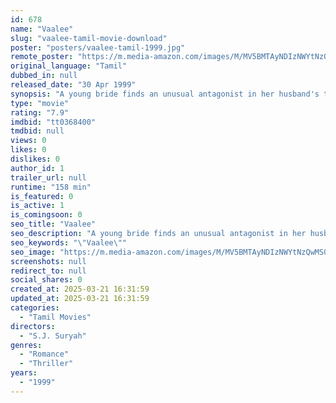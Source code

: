 ```yaml
---
id: 678
name: "Vaalee"
slug: "vaalee-tamil-movie-download"
poster: "posters/vaalee-tamil-1999.jpg"
remote_poster: "https://m.media-amazon.com/images/M/MV5BMTAyNDIzNWYtNzQwMS00MmYyLTg3YjUtZmYxNjJhNzViNTExXkEyXkFqcGc@._V1_SX300.jpg"
original_language: "Tamil"
dubbed_in: null
released_date: "30 Apr 1999"
synopsis: "A young bride finds an unusual antagonist in her husband's twin brother."
type: "movie"
rating: "7.9"
imdbid: "tt0368400"
tmdbid: null
views: 0
likes: 0
dislikes: 0
author_id: 1
trailer_url: null
runtime: "158 min"
is_featured: 0
is_active: 1
is_comingsoon: 0
seo_title: "Vaalee"
seo_description: "A young bride finds an unusual antagonist in her husband's twin brother."
seo_keywords: "\"Vaalee\""
seo_image: "https://m.media-amazon.com/images/M/MV5BMTAyNDIzNWYtNzQwMS00MmYyLTg3YjUtZmYxNjJhNzViNTExXkEyXkFqcGc@._V1_SX300.jpg"
screenshots: null
redirect_to: null
social_shares: 0
created_at: 2025-03-21 16:31:59
updated_at: 2025-03-21 16:31:59
categories:
  - "Tamil Movies"
directors:
  - "S.J. Suryah"
genres:
  - "Romance"
  - "Thriller"
years:
  - "1999"
---
```

